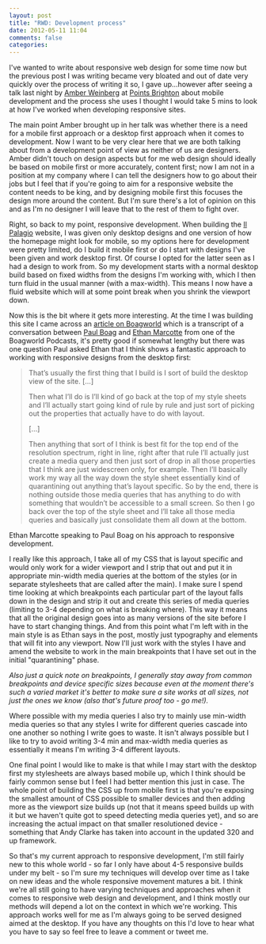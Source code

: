 ```yaml
---
layout: post
title: "RWD: Development process"
date: 2012-05-11 11:04
comments: false
categories: 
---
```


I've wanted to write about responsive web design for some time now but the previous post I was writing became very bloated and out of date very quickly over the process of writing it so, I gave up...however after seeing a talk last night by <a href="https://twitter.com/#!/amberweinberg">Amber Weinberg</a> at <a title="Points Means Pixels" href="http://www.onishiweb.co.uk/2012/05/points-means-pixels/">Points Brighton</a> about mobile development and the process she uses I thought I would take 5 mins to look at how I've worked when developing responsive sites.

The main point Amber brought up in her talk was whether there is a need for a mobile first approach or a desktop first approach when it comes to development. Now I want to be very clear here that we are both talking about from a development point of view as neither of us are designers. Amber didn't touch on design aspects but for me web design should ideally be based on mobile first or more accurately, content first; now I am not in a position at my company where I can tell the designers how to go about their jobs but I feel that if you're going to aim for a responsive website the content needs to be king, and by designing mobile first this focuses the design more around the content. But I'm sure there's a lot of opinion on this and as I'm no designer I will leave that to the rest of them to fight over.

Right, so back to my point, responsive development. When building the <a href="http://www.palagioproducts.com/">Il Palagio</a> website, I was given only desktop designs and one version of how the homepage might look for mobile, so my options here for development were pretty limited, do I build it mobile first or do I start with designs I've been given and work desktop first. Of course I opted for the latter seen as I had a design to work from. So my development starts with a normal desktop build based on fixed widths from the designs I'm working with, which I then turn fluid in the usual manner (with a max-width). This means I now have a fluid website which will at some point break when you shrink the viewport down.

Now this is the bit where it gets more interesting. At the time I was building this site I came across an <a title="Case study in best practice: Real Life Responsive Design" href="http://boagworld.com/season/2/episode/s2e7/">article on Boagworld</a> which is a transcript of a conversation between <a href="https://twitter.com/#!/boagworld">Paul Boag</a> and <a href="https://twitter.com/#!/beep">Ethan Marcotte</a> from one of the Boagworld Podcasts, it's pretty good if somewhat lengthy but there was one question Paul asked Ethan that I think shows a fantastic approach to working with responsive designs from the desktop first:
<blockquote>That’s usually the first thing that I build is I sort of build the desktop view of the site. [...]

Then what I’ll do is I’ll kind of go back at the top of my style sheets and I’ll actually start going kind of rule by rule and just sort of picking out the properties that actually have to do with layout.

[...]

Then anything that sort of I think is best fit for the top end of the resolution spectrum, right in line, right after that rule I’ll actually just create a media query and then just sort of drop in all those properties that I think are just widescreen only, for example. Then I’ll basically work my way all the way down the style sheet essentially kind of quarantining out anything that’s layout specific. So by the end, there is nothing outside those media queries that has anything to do with something that wouldn’t be accessible to a small screen. So then I go back over the top of the style sheet and I’ll take all those media queries and basically just consolidate them all down at the bottom.</blockquote>
Ethan Marcotte speaking to Paul Boag on his approach to responsive development.

I really like this approach, I take all of my CSS that is layout specific and would only work for a wider viewport and I strip that out and put it in appropriate min-width media queries at the bottom of the styles (or in separate stylesheets that are called after the main). I make sure I spend time looking at which breakpoints each particular part of the layout falls down in the design and strip it out and create this series of media queries (limiting to 3-4 depending on what is breaking where). This way it means that all the original design goes into as many versions of the site before I have to start changing things. And from this point what I'm left with in the main style is as Ethan says in the post, mostly just typography and elements that will fit into any viewport. Now I'll just work with the styles I have and amend the website to work in the main breakpoints that I have set out in the initial "quarantining" phase.

<em>Also just a quick note on breakpoints, I generally stay away from common breakpoints and device specific sizes because even at the moment there's such a varied market it's better to make sure a site works at all sizes, not just the ones we know (also that's future proof too - go me!).</em>

Where possible with my media queries I also try to mainly use min-width media queries so that any styles I write for different queries cascade into one another so nothing I write goes to waste. It isn't always possible but I like to try to avoid writing 3-4 min and max-width media queries as essentially it means I'm writing 3-4 different layouts.

One final point I would like to make is that while I may start with the desktop first my stylesheets are always based mobile up, which I think should be fairly common sense but I feel I had better mention this just in case. The whole point of building the CSS up from mobile first is that you're exposing the smallest amount of CSS possible to smaller devices and then adding more as the viewport size builds up (not that it means speed builds up with it but we haven't quite got to speed detecting media queries yet), and so are increasing the actual impact on that smaller resolutioned device - something that Andy Clarke has taken into account in the updated 320 and up framework.

So that's my current approach to responsive development, I'm still fairly new to this whole world - so far I only have about 4-5 responsive builds under my belt - so I'm sure my techniques will develop over time as I take on new ideas and the whole responsive movement matures a bit. I think we're all still going to have varying techniques and approaches when it comes to responsive web design and development, and I think mostly our methods will depend a lot on the context in which we're working. This approach works well for me as I'm always going to be served designed aimed at the desktop. If you have any thoughts on this I'd love to hear what you have to say so feel free to leave a comment or tweet me.